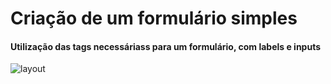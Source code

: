 # Criação de um formulário simples

#### Utilização das tags necessáriass para um formulário, com labels e inputs

![layout](https://user-images.githubusercontent.com/94754085/188239384-16b85990-97ac-4b9f-a15b-5dfb87253d6b.png)

